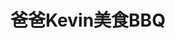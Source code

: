---
title: "爸爸Kevin美食BBQ"
description: "爸爸Kevin美食BBQ"
layout: shop
keywords:
  - 美食競賽
  - 台灣美食
  - 美食精選
datePublished: "2025-06-30"
dateModified: "2025-07-04"
city: "台北市"
district: "松山區"
address: "台北市松山區南京東路三段303巷8弄5號"
phone: "0225117427"
geo: "25.053059733623133, 121.54704628247033"
google_map: "https://maps.app.goo.gl/SQfDLAPR3Qjot1xM6"
footinder: "https://footinder.com.tw/%e5%8f%b0%e5%8c%97%e5%b8%82%e6%9d%be%e5%b1%b1%e5%8d%80/31849/"
official: "https://www.88k.com.tw/"
award:
  - name: "500盤"
    year: "2024"
    entries:
      - dishes:
          - "牛前胸肉"

---
